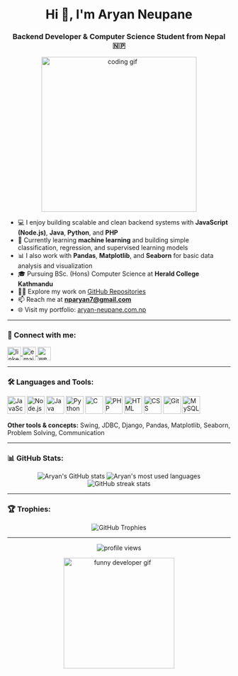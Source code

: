 <h1 align="center">Hi 👋, I'm Aryan Neupane</h1>
<h3 align="center">Backend Developer & Computer Science Student from Nepal 🇳🇵</h3>

<p align="center">
  <img src="https://media.giphy.com/media/qgQUggAC3Pfv687qPC/giphy.gif" width="350" alt="coding gif" />
</p>

- 💻 I enjoy building scalable and clean backend systems with **JavaScript (Node.js)**, **Java**, **Python**, and **PHP**  
- 🌱 Currently learning **machine learning** and building simple classification, regression, and supervised learning models  
- 📊 I also work with **Pandas**, **Matplotlib**, and **Seaborn** for basic data analysis and visualization  
- 🎓 Pursuing BSc. (Hons) Computer Science at **Herald College Kathmandu**  
- 👨‍💻 Explore my work on [GitHub Repositories](https://github.com/aryan-np?tab=repositories)  
- 📫 Reach me at **nparyan7@gmail.com**  
- 🌐 Visit my portfolio: [aryan-neupane.com.np](https://aryan-neupane.com.np)

---

<h3 align="left">🔗 Connect with me:</h3>
<p align="left">
  <a href="https://www.linkedin.com/in/aryan-neupane-1a80a4265/" target="blank">
    <img align="center" src="https://cdn.jsdelivr.net/gh/devicons/devicon/icons/linkedin/linkedin-original.svg" alt="linkedin" height="30" width="30" />
  </a>
  <a href="mailto:nparyan7@gmail.com" target="blank">
    <img align="center" src="https://cdn.jsdelivr.net/gh/devicons/devicon/icons/google/google-original.svg" alt="email" height="30" width="30" />
  </a>
  <a href="https://aryan-neupane.com.np" target="blank">
    <img align="center" src="https://cdn-icons-png.flaticon.com/512/841/841364.png" alt="website" height="30" width="30" />
  </a>
</p>

---

<h3 align="left">🛠 Languages and Tools:</h3>
<p align="left">
  <img src="https://cdn.jsdelivr.net/gh/devicons/devicon/icons/javascript/javascript-original.svg" width="40" height="40" title="JavaScript" />
  <img src="https://cdn.jsdelivr.net/gh/devicons/devicon/icons/nodejs/nodejs-original.svg" width="40" height="40" title="Node.js" />
  <img src="https://cdn.jsdelivr.net/gh/devicons/devicon/icons/java/java-original.svg" width="40" height="40" title="Java" />
  <img src="https://cdn.jsdelivr.net/gh/devicons/devicon/icons/python/python-original.svg" width="40" height="40" title="Python" />
  <img src="https://cdn.jsdelivr.net/gh/devicons/devicon/icons/c/c-original.svg" width="40" height="40" title="C" />
  <img src="https://cdn.jsdelivr.net/gh/devicons/devicon/icons/php/php-original.svg" width="40" height="40" title="PHP" />
  <img src="https://cdn.jsdelivr.net/gh/devicons/devicon/icons/html5/html5-original.svg" width="40" height="40" title="HTML" />
  <img src="https://cdn.jsdelivr.net/gh/devicons/devicon/icons/css3/css3-original.svg" width="40" height="40" title="CSS" />
  <img src="https://cdn.jsdelivr.net/gh/devicons/devicon/icons/git/git-original.svg" width="40" height="40" title="Git" />
  <img src="https://cdn.jsdelivr.net/gh/devicons/devicon/icons/mysql/mysql-original.svg" width="40" height="40" title="MySQL" />
</p>

<p><strong>Other tools & concepts:</strong> Swing, JDBC, Django, Pandas, Matplotlib, Seaborn, Problem Solving, Communication</p>

---

<h3 align="left">📊 GitHub Stats:</h3>
<p align="center">
  <img src="https://github-readme-stats.vercel.app/api?username=aryan-np&show_icons=true&theme=tokyonight" alt="Aryan's GitHub stats" />
  <img src="https://github-readme-stats.vercel.app/api/top-langs/?username=aryan-np&layout=compact&theme=tokyonight" alt="Aryan's most used languages" />
  <img src="https://github-readme-streak-stats.herokuapp.com/?user=aryan-np&theme=tokyonight" alt="GitHub streak stats" />
</p>

---

<h3 align="left">🏆 Trophies:</h3>
<p align="center">
  <img src="https://github-profile-trophy.vercel.app/?username=aryan-np&theme=onedark" alt="GitHub Trophies" />
</p>

---

<p align="center">
  <img src="https://komarev.com/ghpvc/?username=aryan-np&label=Profile%20views&color=0e75b6&style=flat" alt="profile views" />
</p>

<p align="center">
  <img src="https://media.giphy.com/media/13HgwGsXF0aiGY/giphy.gif" width="250" alt="funny developer gif" />
</p>
